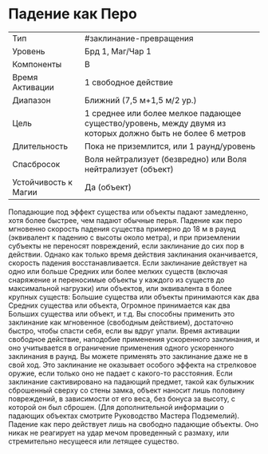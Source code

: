 # Падение как Перо

|                      |                                                                                                            |
| -------------------- | ---------------------------------------------------------------------------------------------------------- |
| Тип                  | #заклинание-превращения                                                                                    | 
| Уровень              | Брд 1, Маг/Чар 1                                                                                           |
| Компоненты           | В                                                                                                          |
| Время Активации      | 1 свободное действие                                                                                       |
| Диапазон             | Ближний (7,5 м+1,5 м/2 ур.)                                                                                |
| Цель                 | 1 среднее или более мелкое падающее существо/уровень, между двумя из которых должно быть не более 6 метров |
| Длительность         | Пока не приземлится, или 1 раунд/уровень                                                                   |
| Спасбросок           | Воля нейтрализует (безвредно) или Воля нейтрализует (объект)                                               |
| Устойчивость к Магии | Да (объект)                                                                                                |

  Попадающие под эффект существа или объекты падают замедленно, хотя более быстрее, чем падают обычные перья. Падение как перо мгновенно скорость падения существа примерно до 18 м в раунд (эквивалент к падению с высоты около метра), и при приземлении субъекты не переносят повреждений, если заклинание до сих пор в действии. Однако как только время действия заклинания оканчивается, скорость падения восстанавливается. Если заклинание действует на одно или больше Средних или более мелких существ (включая снаряжение и переносимые объекты у каждого из существ до максимальной нагрузки) или объектов, или эквивалента в более крупных существ: Большие существа или объекты принимаются как два Средних существа или объекта, Огромное принимается как два Больших существа или объект, и т.д. Вы способны применить это заклинание как мгновенное (свободным действием), достаточно быстро, чтобы спасти себя, если вы вдруг упали. Время активации свободное действие, наподобие применения ускоренного заклинания, и оно учитывается в ограничение применения одного ускоренного заклинания в раунд. Вы можете применять это заклинание даже не в свой ход. Это заклинание не оказывает особого эффекта на стрелковое оружие, если только оно не падает с какого-то расстояния. Если заклинание сактивировано на падающий предмет, такой как булыжник сброшенный сверху со стены замка, объект наносит лишь половину повреждений, в зависимости от его веса, без бонуса за высоту, с которой он был сброшен. (Для дополнительной информации о падающих объектах смотрите Руководство Мастера Подземелий). Падение как перо действует лишь на свободно падающие объекты. Оно никак не реагирует на удар мечом проведенный с размаху, или стремительно несущееся или летящее существо.
